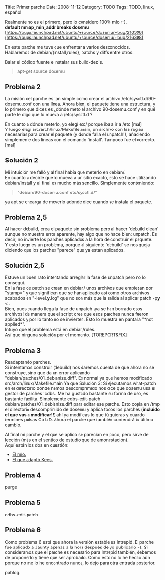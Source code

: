 Title: Primer parche
Date: 2008-11-12
Category: TODO
Tags: TODO, linux, español

Realmente no es el primero, pero lo considero 100% mío :-).  
**default mmap_min_addr breaks dosemu**  
[https://bugs.launchpad.net/ubuntu/+source/dosemu/+bug/216398](https://bugs.launchpad.net/ubuntu/+source/dosemu/+bug/216398)

En este parche me tuve que enfrentar a varios desconocidos.  
Hablaremos de debian/{install,rules}, patchs y diffs entre otros.

Bajar el código fuente e instalar sus build-dep's.  
> apt-get source dosemu

## Problema 2
La misión del parche es tan simple como crear el archivo /etc/sysctl.d/90-dosemu.conf con una línea. Ahora bien, el paquete tiene una
estructura, y lo primero que dices es ¿dónde meto el archivo 90-dosemu.conf y en qué parte le digo que lo mueva a /etc/sysctl.d ?

En cuanto a dónde meterlo, yo elegí etc/ porque iba a ir a /etc [mal]  
Y luego elegí src/arch/linux/Makefile.main, un archivo con las reglas necesarias
para crear el paquete (y donde falla el unpatch!), añadiendo simplemente dos líneas con el comando 'install'. Tampoco fue el correcto. [mal]

## Solución 2
Mi intuición me falló y al final había que meterlo en debian/.  
En cuanto a decirle que lo mueva a un sitio exacto, esto se hace utilizando debian/install y al final es mucho más sencillo. Simplemente conteniendo:

> "debian/90-dosemu.conf etc/sysctl.d/"

ya apt se encarga de moverlo adonde dice cuando se instala el paquete.

## Problema 2,5
Al hacer debuild, crea el paquete sin problema pero al
hacer 'debuild clean' aunque no muestra error aparente, hay algo que no hace bien: unpatch. Es decir, no invierte los parches aplicados a la
hora de construir el paquete.  
Y esto luego es un problema, porque al siguiente 'debuild' se nos queja diciendo que los parches "parece" que
ya estan aplicados.

## Solución 2,5
Estuve un buen rato intentando arreglar la fase de unpatch pero no lo conseguí.  
En la fase de patch se crean en debian/ unos archivos que empiezan por "stamp=" y que significan que se han aplicado así como otros archivos acabados en
"-level.**y**.log" que no son más que la salida al aplicar patch -p**y** < .  
Bien, pues cuando llega la fase de unpatch ¡ya se han borrado esos archivos! de manera que el script cree que esos parches nunca fueron aplicados y por lo tanto no se invierten. Esto lo muestra en pantalla "\*not applied\*".  
Intuyo que el problema está en debian/rules.  
Así que ninguna solución por el momento. [TOREPORT&FIX]

## Problema 3
Readaptando parches.  
Si intentamos construir (debuild) nos daremos cuenta de que ahora no se construye, sino que da un error aplicando
"debian/patches/01_debianize.diff". Es normal ya que hemos modificado src/arch/linux/Makefile.main Ya que Solución 3: Si ejecutamos
what-patch en el directorio donde hemos descomprimido nos dice que dosemu usa el gestor de parches 'cdbs'. Me ha gustado bastante su forma
de uso, es bastante facilita. Simplemente cdbs-edit-patch debian/patches/01_debianize.diff para editar ese parche. Esto copia en /tmp el
directorio descomprimido de dosemu y aplica todos los parches (**incluido el que vas a modificar!!**) ahí ya modificas lo que tú quieras y
cuando termines pulsas Ctrl+D. Ahora el parche que también contendrá tu último cambio.

Al final mi parche y el que se aplicó se parecían en poco, pero sirve de lección (más en el sentido de estudio que de amonestación).  
Aquí están los dos en cuestión:

- [El mío.](http://launchpadlibrarian.net/19551464/02_mmap_min_addr.patch)
- [El que adaptó Kees.](http://launchpadlibrarian.net/19553189/dosemu_1.4.0%2Bsvn.1828-2ubuntu1_1.4.0%2Bsvn.1828-2ubuntu2.diff.gz)

## Problema 4
purge

## Problema 5
cdbs-edit-patch

## Problema 6
Como problema 6 está que ahora la versión estable es Intrepid. El parche fue aplicado a Jaunty apenas a la
hora después de yo publicarlo =). Si consideramos que el parche es necesario para Intrepid también, debemos de proponerlo y tiene que ser
aprobado. Como esto no lo he hecho aún porque no me lo he encontrado nunca, lo dejo para otra entrada posterior.

pablog.
